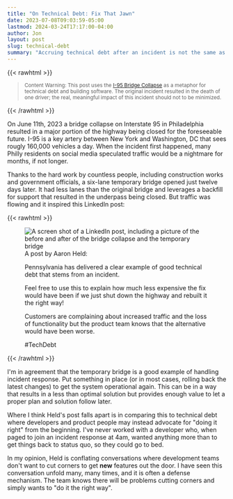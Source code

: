 ```yaml
---
title: "On Technical Debt: Fix That Jawn"
date: 2023-07-08T09:03:59-05:00
lastmod: 2024-03-24T17:17:00-04:00
author: Jon
layout: post
slug: technical-debt
summary: "Accruing technical debt after an incident is not the same as accruing technical debt in the process of building new features."
---
```


{{< rawhtml >}}
<blockquote>
<small>
Content Warning: This post uses the <a href="https://whyy.org/series/i-95-bridge-collapse-philadelphia/">I-95 Bridge Collapse</a> as a metaphor for technical debt and building software. The original incident resulted in the death of one driver; the real, meaningful impact of this incident should not to be minimized.
</small>
</blockquote>
{{< /rawhtml >}}

On June 11th, 2023 a bridge collapse on Interstate 95 in Philadelphia resulted in a major portion of the highway being closed for the foreseeable future. I-95 is a key artery between New York and Washington, DC that sees rougly 160,000 vehicles a day. When the incident first happened, many Philly residents on social media speculated traffic would be a nightmare for months, if not longer.

Thanks to the hard work by countless people, including construction works and government officials, a six-lane temporary bridge opened just twelve days later. It had less lanes than the original bridge and leverages a backfill for support that resulted in the underpass being closed. But traffic was flowing and it inspired this LinkedIn post:

{{< rawhtml >}}
<figure>
<img src="/images/content/technical-debt/linkedin-post.png" alt="A screen shot of a LinkedIn post, including a picture of the before and after of the bridge collapse and the temporary bridge" />
<figcaption>
A post by Aaron Held:

Pennsylvania has delivered a clear example of good technical debt that stems from an incident.

Feel free to use this to explain how much less expensive the fix would have been if we just shut down the highway and rebuilt it the right way!

Customers are complaining about increased traffic and the loss of functionality but the product team knows that the alternative would have been worse.

#TechDebt

</figcaption>

</figure>
{{< /rawhtml >}}

I'm in agreement that the temporary bridge is a good example of handling incident response. Put something in place (or in most cases, rolling back the latest changes) to get the system operational again. This can be in a way that results in a less than optimal solution but provides enough value to let a proper plan and solution follow later.

Where I think Held's post falls apart is in comparing this to technical debt where developers and product people may instead advocate for "doing it right" from the beginning. I've never worked with a developer who, when paged to join an incident response at 4am, wanted anything more than to get things back to status quo, so they could go to bed. 

In my opinion, Held is conflating conversations where development teams don't want to cut corners to get **new** features out the door. I have seen this conversation unfold many, many times, and it is often a defense mechanism. The team knows there will be problems cutting corners and simply wants to "do it the right way".


